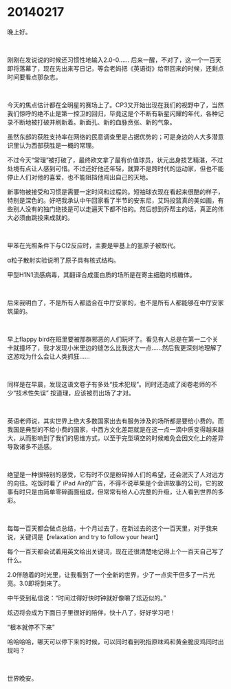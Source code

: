 # 20140217

晚上好。

<br/>

刚刚在发说说的时候还习惯性地输入2.0-0…… 后来一醒，不对了，这一个一百天即将落幕了，现在先出来写日记，等会老妈把《英语街》给带回来的时候，还剩点时间要看点那杂志。

<br/>

今天的焦点估计都在全明星的赛场上了。CP3又开始出现在我们的视野中了，当然我们惊呼的绝不止是第一控卫的回归，毕竟这是个不断有新星闪耀的年代，各种记录不断地被打破并刷新着。新面孔、新的血脉贲张、新的气象。

虽然东部的获胜支持率在网络的民意调查里是占据优势的；可是身边的人大多潜意识里认为西部获胜是一概的常理。

不过今天“常理”被打破了，最终欧文拿了最有价值球员，状元出身技艺精湛，不过处境有点让人感到可惜。不过还好他还年轻，就算不是跨时代的运动家，但也不能停止人们对他的喜爱，也不能阻挡他闯出自己的天地。

新事物被接受和习惯是需要一定时间和过程的。短袖球衣现在看起来很酷的样子，特别是深色的。好吧我承认中午回家看了半节的安东尼，艾玛投篮真的美如画，有些别人没有的独门绝技是可以走遍天下都不怕的。然后想到乔帮主的话，真正的伟大必须由跳投来成就的。

<br/>

甲苯在光照条件下与Cl2反应时，主要是甲基上的氢原子被取代。

α粒子散射实验说明了原子具有核式结构。

甲型H1N1流感病毒，其翻译合成蛋白质的场所是在寄主细胞的核糖体。

<br/>

后来我明白了，不是所有人都适合在中厅安家的，也不是所有人都能够在中厅安家筑巢的。

<br/>

早上flappy bird在班里要被那群邪恶的人们玩坏了。看见有人总是在第一二个关卡就撞坏了，我才发现小米里边的缝怎么比我这大一点……然后我更深刻地理解了这游戏为什么会让人类抓狂……

<br/>

同样是在早晨，发现这语文卷子有多处“技术犯规”。同时还造成了阅卷老师的不少“技术性失误” 按道理，应该被罚出场了才对。

<br/>

英语老师说，其实世界上绝大多数国家出去有服务涉及的场所都是要给小费的。而我国是典型的不给小费的国家，中西方文化差距就是在这一点一滴中质变得越来越大，从而影响到了我们的思维方式，以至于完型填空的时候难免会因文化上的差异导致诸多不适感。

<br/>

绝望是一种很特别的感受，它有时不仅是粉碎掉人们的希望，还会泯灭了人对远方的向往。吃饭时看了 iPad Air的广告，不得不说苹果是个会讲故事的公司，它的故事有时只是由简单零碎画面组成，但常常有给人心完整的升级，让人看到世界的多彩。

<br/>

每每一百天都会做点总结，十个月过去了，在新过去的这个一百天里，对于我来说，关键词是【relaxation and try to follow your heart】

每个一百天都会试着用英文给出关键词，现在还很清楚地记得上个一百天自己写了什么。

2.0伴随着的时光里，让我看到了一个全新的世界，少了一点实干但多了一片光亮。3.0即将到来了。

中午受到私信说：“时间过得好快时钟就好像嚼了炫迈似的。”

炫迈将会成为下面日子里很好的陪伴，快十八了，好好学习吧！

“根本就停不下来” 

哈哈哈哈，哪天可以停下来的时候，可以同时看到吮指原味鸡和黄金脆皮鸡同时出现吗？

<br/>

世界晚安。